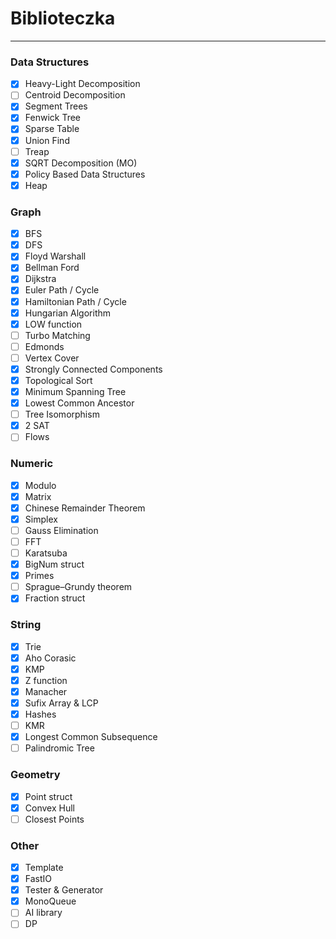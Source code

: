 # Biblioteczka
---

### Data Structures
* [x] Heavy-Light Decomposition
* [ ] Centroid Decomposition
* [x] Segment Trees
* [x] Fenwick Tree
* [x] Sparse Table
* [x] Union Find
* [ ] Treap
* [x] SQRT Decomposition (MO)
* [x] Policy Based Data Structures
* [x] Heap

### Graph
* [x] BFS
* [x] DFS
* [x] Floyd Warshall
* [x] Bellman Ford
* [x] Dijkstra
* [x] Euler Path / Cycle
* [x] Hamiltonian Path / Cycle
* [x] Hungarian Algorithm
* [x] LOW function
* [ ] Turbo Matching
* [ ] Edmonds
* [ ] Vertex Cover
* [x] Strongly Connected Components
* [x] Topological Sort
* [x] Minimum Spanning Tree
* [x] Lowest Common Ancestor
* [ ] Tree Isomorphism
* [X] 2 SAT
* [ ] Flows

### Numeric
* [x] Modulo
* [x] Matrix
* [x] Chinese Remainder Theorem
* [x] Simplex
* [ ] Gauss Elimination
* [ ] FFT
* [ ] Karatsuba
* [x] BigNum struct
* [x] Primes
* [ ] Sprague–Grundy theorem
* [x] Fraction struct

### String
* [x] Trie
* [x] Aho Corasic
* [x] KMP
* [x] Z function
* [x] Manacher
* [x] Sufix Array & LCP
* [x] Hashes
* [ ] KMR
* [x] Longest Common Subsequence
* [ ] Palindromic Tree

### Geometry
* [x] Point struct
* [x] Convex Hull
* [ ] Closest Points

### Other
* [x] Template
* [x] FastIO
* [x] Tester & Generator
* [x] MonoQueue
* [ ] AI library
* [ ] DP
